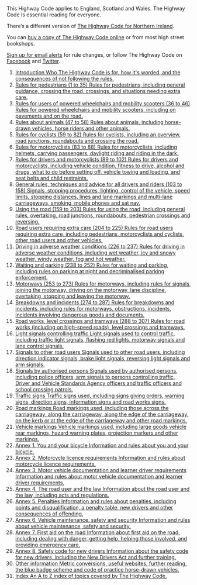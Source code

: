 
<p>This Highway Code applies to England, Scotland and Wales. The Highway Code is essential reading for everyone.</p>
<p>There’s a different version of <a href='https://www.nidirect.gov.uk/articles/highway-code'>The Highway Code for Northern Ireland</a>.</p>
<p>You can <a href='https://www.safedrivingforlife.info/shop/official-dvsa-highway-code/'>buy a copy of The Highway Code online</a> or from most high street bookshops.</p>
<p><a href='https://public.govdelivery.com/accounts/UKDVSA/subscriber/new?topic_id=UKDVSA_D_293'>Sign up for email alerts</a> for rule changes, or follow The Highway Code on <a href='https://www.facebook.com/HighwayCodeGB'>Facebook</a> and <a href='https://twitter.com/HighwayCodeGB'>Twitter</a>.</p>
<ol>
<li>
<a href='the-highway-code/introduction.md'>
Introduction
Who The Highway Code is for, how it's worded, and the consequences of not following the rules.
</a>          </li>
<li>
<a href='the-highway-code/rules-for-pedestrians-1-to-35.md'>
Rules for pedestrians (1 to 35)
Rules for pedestrians, including general guidance, crossing the road, crossings, and situations needing extra care.
</a>          </li>
<li>
<a href='the-highway-code/rules-for-users-of-powered-wheelchairs-and-mobility-scooters-36-to-46.md'>
Rules for users of powered wheelchairs and mobility scooters (36 to 46)
Rules for powered wheelchairs and mobility scooters, including on pavements and on the road.
</a>          </li>
<li>
<a href='the-highway-code/rules-about-animals-47-to-58.md'>
Rules about animals (47 to 58)
Rules about animals, including horse-drawn vehicles, horse riders and other animals.
</a>          </li>
<li>
<a href='the-highway-code/rules-for-cyclists-59-to-82.md'>
Rules for cyclists (59 to 82)
Rules for cyclists, including an overview, road junctions, roundabouts and crossing the road.
</a>          </li>
<li>
<a href='the-highway-code/rules-for-motorcyclists-83-to-88.md'>
Rules for motorcyclists (83 to 88)
Rules for motorcyclists, including helmets, carrying passengers, daylight riding and riding in the dark.
</a>          </li>
<li>
<a href='the-highway-code/rules-for-drivers-and-motorcyclists-89-to-102.md'>
Rules for drivers and motorcyclists (89 to 102)
Rules for drivers and motorcyclists, including vehicle condition, fitness to drive, alcohol and drugs, what to do before setting off, vehicle towing and loading, and seat belts and child restraints.
</a>          </li>
<li>
<a href='the-highway-code/general-rules-techniques-and-advice-for-all-drivers-and-riders-103-to-158.md'>
General rules, techniques and advice for all drivers and riders (103 to 158)
Signals, stopping procedures, lighting, control of the vehicle, speed limits, stopping distances, lines and lane markings and multi-lane carriageways, smoking, mobile phones and sat nav.
</a>          </li>
<li>
<a href='the-highway-code/using-the-road-159-to-203.md'>
Using the road (159 to 203)
Rules for using the road, including general rules, overtaking, road junctions, roundabouts, pedestrian crossings and reversing.
</a>          </li>
<li>
<a href='the-highway-code/road-users-requiring-extra-care-204-to-225.md'>
Road users requiring extra care (204 to 225)
Rules for road users requiring extra care, including pedestrians, motorcyclists and cyclists, other road users and other vehicles.
</a>          </li>
<li>
<a href='the-highway-code/driving-in-adverse-weather-conditions-226-to-237.md'>
Driving in adverse weather conditions (226 to 237)
Rules for driving in adverse weather conditions, including wet weather, icy and snowy weather, windy weather, fog and hot weather.
</a>          </li>
<li>
<a href='the-highway-code/waiting-and-parking-238-to-252.md'>
Waiting and parking (238 to 252)
Rules for waiting and parking, including rules on parking at night and decriminalised parking enforcement.
</a>          </li>
<li>
<a href='the-highway-code/motorways-253-to-273.md'>
Motorways (253 to 273)
Rules for motorways, including rules for signals, joining the motorway, driving on the motorway, lane discipline, overtaking, stopping and leaving the motorway.
</a>          </li>
<li>
<a href='the-highway-code/breakdowns-and-incidents-274-to-287.md'>
Breakdowns and incidents (274 to 287)
Rules for breakdowns and incidents, including rules for motorways, obstructions, incidents, incidents involving dangerous goods and documents.
</a>          </li>
<li>
<a href='the-highway-code/road-works-level-crossings-and-tramways-288-to-307.md'>
Road works, level crossings and tramways (288 to 307)
Rules for road works (including on high-speed roads), level crossings and tramways.
</a>          </li>
<li>
<a href='the-highway-code/light-signals-controlling-traffic.md'>
Light signals controlling traffic
Light signals used to control traffic, including traffic light signals, flashing red lights, motorway signals and lane control signals.
</a>          </li>
<li>
<a href='the-highway-code/signals-to-other-road-users.md'>
Signals to other road users
Signals used to other road users, including direction indicator signals, brake light signals, reversing light signals and arm signals.
</a>          </li>
<li>
<a href='the-highway-code/signals-by-authorised-persons.md'>
Signals by authorised persons
Signals used by authorised persons, including police officers, arm signals to persons controlling traffic, Driver and Vehicle Standards Agency officers and traffic officers and school crossing patrols.
</a>          </li>
<li>
<a href='the-highway-code/traffic-signs.md'>
Traffic signs
Traffic signs used, including signs giving orders, warning signs, direction signs, information signs and road works signs.
</a>          </li>
<li>
<a href='the-highway-code/road-markings.md'>
Road markings
Road markings used, including those across the carriageway, along the carriageway, along the edge of the carriageway, on the kerb or at the edge of the carriageway and other road markings.
</a>          </li>
<li>
<a href='the-highway-code/vehicle-markings.md'>
Vehicle markings
Vehicle markings used, including large goods vehicle rear markings, hazard warning plates, projection markers and other markings.
</a>          </li>
<li>
<a href='the-highway-code/annex-1-you-and-your-bicycle.md'>
Annex 1. You and your bicycle
Information and rules about you and your bicycle.
</a>          </li>
<li>
<a href='the-highway-code/annex-2-motorcycle-licence-requirements.md'>
Annex 2. Motorcycle licence requirements
Information and rules about motorcycle licence requirements.
</a>          </li>
<li>
<a href='the-highway-code/annex-3-motor-vehicle-documentation-and-learner-driver-requirements.md'>
Annex 3. Motor vehicle documentation and learner driver requirements
Information and rules about motor vehicle documentation and learner driver requirements.
</a>          </li>
<li>
<a href='the-highway-code/annex-4-the-road-user-and-the-law.md'>
Annex 4. The road user and the law
Information about the road user and the law, including acts and regulations.
</a>          </li>
<li>
<a href='the-highway-code/annex-5-penalties.md'>
Annex 5. Penalties
Information and rules about penalties, including points and disqualification, a penalty table, new drivers and other consequences of offending.
</a>          </li>
<li>
<a href='the-highway-code/annex-6-vehicle-maintenance-safety-and-security.md'>
Annex 6. Vehicle maintenance, safety and security
Information and rules about vehicle maintenance, safety and security.
</a>          </li>
<li>
<a href='the-highway-code/annex-7-first-aid-on-the-road.md'>
Annex 7. First aid on the road
Information about first aid on the road, including dealing with danger, getting help, helping those involved, and providing emergency care.
</a>          </li>
<li>
<a href='the-highway-code/annex-8-safety-code-for-new-drivers.md'>
Annex 8. Safety code for new drivers
Information about the safety code for new drivers, including the New Drivers Act and further training.
</a>          </li>
<li>
<a href='the-highway-code/other-information.md'>
Other information
Metric conversions, useful websites, further reading, the blue badge scheme and code of practice horse-drawn vehicles.
</a>          </li>
<li>
<a href='the-highway-code/index.md'>
Index
An A to Z index of topics covered by The Highway Code.
</a>          </li>
</ol>

